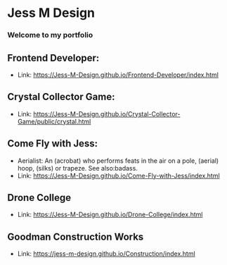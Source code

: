 # Jess M Design

### Welcome to my portfolio

## Frontend Developer:
- Link: https://Jess-M-Design.github.io/Frontend-Developer/index.html

## Crystal Collector Game:
- Link: https://Jess-M-Design.github.io/Crystal-Collector-Game/public/crystal.html

## Come Fly with Jess:
- Aerialist: An (acrobat) who performs feats in the air on a pole, (aerial) hoop, (silks) or trapeze. See also:badass.
- Link: https://Jess-M-Design.github.io/Come-Fly-with-Jess/index.html

## Drone College
- Link: https://Jess-M-Design.github.io/Drone-College/index.html

## Goodman Construction Works
- Link: https://jess-m-design.github.io/Construction/index.html

